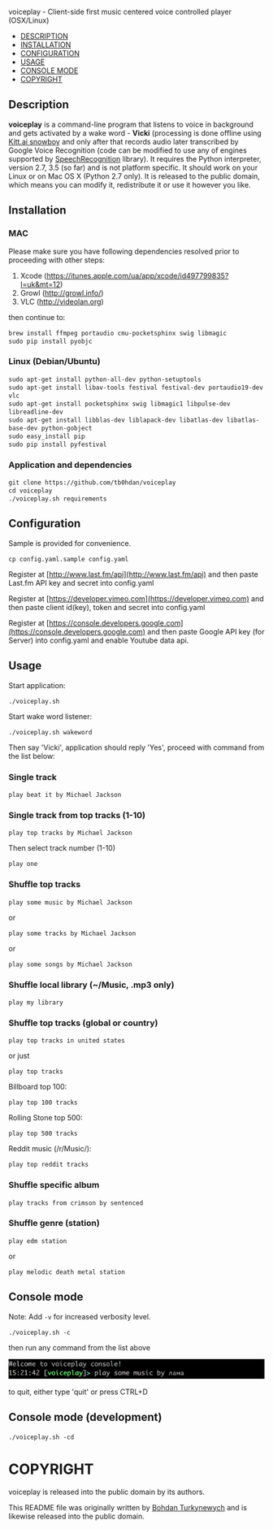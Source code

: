 voiceplay - Client-side first music centered voice controlled player (OSX/Linux)

- [DESCRIPTION](#description)
- [INSTALLATION](#installation)
- [CONFIGURATION](#configuration)
- [USAGE](#usage)
- [CONSOLE MODE](#console-mode)
- [COPYRIGHT](#copyright)

## Description
**voiceplay** is a command-line program that listens to voice in background and gets
activated by a wake word - **Vicki** (processing is done offline using [Kitt.ai snowboy](https://snowboy.kitt.ai/) and only
after that records audio later transcribed by Google Voice Recognition (code can be modified to
use any of engines supported by [SpeechRecognition](https://github.com/Uberi/speech_recognition) library). It requires the Python interpreter,
version 2.7, 3.5 (so far) and is not platform specific. It should work on
your Linux or on Mac OS X (Python 2.7 only). It is released to the public domain, which means you can modify it,
redistribute it or use it however you like.



## Installation

### MAC

Please make sure you have following dependencies resolved prior to proceeding with other steps:

1. Xcode (https://itunes.apple.com/ua/app/xcode/id497799835?l=uk&mt=12)
2. Growl (http://growl.info/)
3. VLC (http://videolan.org)


then continue to:

```
brew install ffmpeg portaudio cmu-pocketsphinx swig libmagic
sudo pip install pyobjc
```

### Linux (Debian/Ubuntu)

```
sudo apt-get install python-all-dev python-setuptools
sudo apt-get install libav-tools festival festival-dev portaudio19-dev vlc
sudo apt-get install pocketsphinx swig libmagic1 libpulse-dev libreadline-dev
sudo apt-get install libblas-dev liblapack-dev libatlas-dev libatlas-base-dev python-gobject
sudo easy_install pip
sudo pip install pyfestival
```

### Application and dependencies

```
git clone https://github.com/tb0hdan/voiceplay
cd voiceplay
./voiceplay.sh requirements
```

## Configuration

Sample is provided for convenience.

```
cp config.yaml.sample config.yaml
```


Register at [http://www.last.fm/api](http://www.last.fm/api) and then
paste Last.fm API key and secret into config.yaml

Register at [https://developer.vimeo.com](https://developer.vimeo.com) and then
paste client id(key), token and secret into config.yaml

Register at [https://console.developers.google.com](https://console.developers.google.com) and then
paste Google API key (for Server) into config.yaml and enable Youtube data api.


## Usage

Start application:

```
./voiceplay.sh
```

Start wake word listener:

```
./voiceplay.sh wakeword
```


Then say 'Vicki', application should reply 'Yes', proceed with command from the list below:


### Single track

```
play beat it by Michael Jackson
```

### Single track from top tracks (1-10)

```
play top tracks by Michael Jackson
```

Then select track number (1-10)

```
play one
```

### Shuffle top tracks

```
play some music by Michael Jackson
```

or

```
play some tracks by Michael Jackson
```

or

```
play some songs by Michael Jackson
```

### Shuffle local library (~/Music, .mp3 only)

```
play my library
```

### Shuffle top tracks (global or country)

```
play top tracks in united states
```

or just

```
play top tracks
```

Billboard top 100:

```
play top 100 tracks
```

Rolling Stone top 500:

```
play top 500 tracks
```

Reddit music (/r/Music/):

```
play top reddit tracks
```

### Shuffle specific album

```
play tracks from crimson by sentenced
```

### Shuffle genre (station)

```
play edm station
```

or

```
play melodic death metal station
```

## Console mode

Note: Add `-v` for increased verbosity level.

```
./voiceplay.sh -c
```

then run any command from the list above

![console_play](https://raw.githubusercontent.com/tb0hdan/voiceplay/master/images/console_play.png)

to quit, either type 'quit' or press CTRL+D

## Console mode (development)

```
./voiceplay.sh -cd
```


# COPYRIGHT

voiceplay is released into the public domain by its authors.

This README file was originally written by [Bohdan Turkynewych](https://github.com/tb0hdan) and is likewise released into the public domain.
